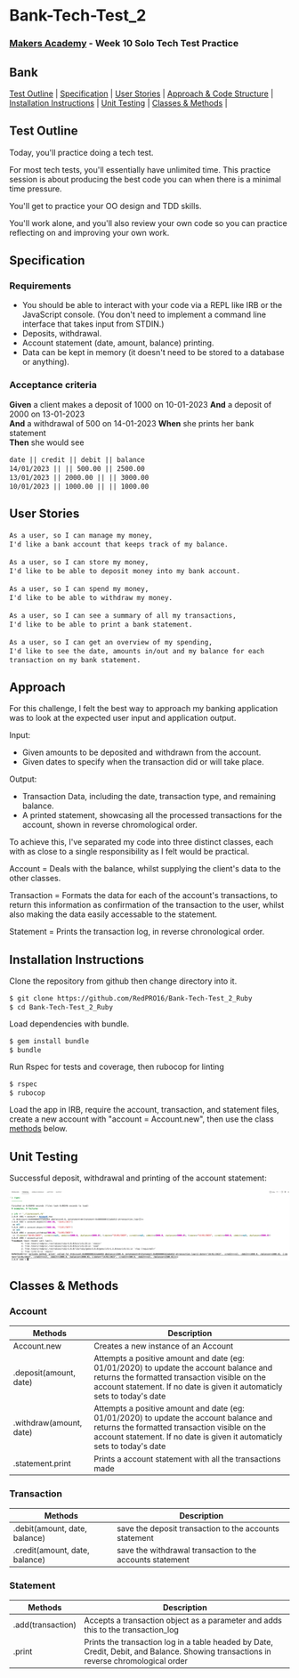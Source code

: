 # Bank-Tech-Test_2

### [Makers Academy](http://www.makersacademy.com) - Week 10 Solo Tech Test Practice
Bank
-

[Test Outline](#Outline) | [Specification](#Specification) | [User Stories](#Story) | [Approach & Code Structure](#Approach) | [Installation Instructions](#Installation) | [Unit Testing](#Unit_Testing) | [Classes & Methods](#Methods) |


## <a name="Outline">Test Outline</a>

Today, you'll practice doing a tech test.

For most tech tests, you'll essentially have unlimited time.  This practice session is about producing the best code you can when there is a minimal time pressure.

You'll get to practice your OO design and TDD skills.

You'll work alone, and you'll also review your own code so you can practice reflecting on and improving your own work.

## <a name="Specification">Specification</a>

### Requirements

* You should be able to interact with your code via a REPL like IRB or the JavaScript console.  (You don't need to implement a command line interface that takes input from STDIN.)
* Deposits, withdrawal.
* Account statement (date, amount, balance) printing.
* Data can be kept in memory (it doesn't need to be stored to a database or anything).

### Acceptance criteria

**Given** a client makes a deposit of 1000 on 10-01-2023 
**And** a deposit of 2000 on 13-01-2023  
**And** a withdrawal of 500 on 14-01-2023 
**When** she prints her bank statement  
**Then** she would see

```
date || credit || debit || balance
14/01/2023 || || 500.00 || 2500.00
13/01/2023 || 2000.00 || || 3000.00
10/01/2023 || 1000.00 || || 1000.00
```

## <a name="Story">User Stories</a>

```
As a user, so I can manage my money, 
I'd like a bank account that keeps track of my balance.

As a user, so I can store my money, 
I'd like to be able to deposit money into my bank account.

As a user, so I can spend my money, 
I'd like to be able to withdraw my money. 

As a user, so I can see a summary of all my transactions,
I'd like to be able to print a bank statement. 

As a user, so I can get an overview of my spending, 
I'd like to see the date, amounts in/out and my balance for each transaction on my bank statement.
```

## <a name="Approach">Approach</a>

For this challenge, I felt the best way to approach my banking application was to look at the expected user input and application output.

Input:
- Given amounts to be deposited and withdrawn from the account.
- Given dates to specify when the transaction did or will take place.

Output:
- Transaction Data, including the date, transaction type, and remaining balance.
- A printed statement, showcasing all the processed transactions for the account, shown in reverse chromological order.

To achieve this, I've separated my code into three distinct classes, each with as close to a single responsibility as I felt would be practical.

Account = Deals with the balance, whilst supplying the client's data to the other classes.

Transaction = Formats the data for each of the account's transactions, to return this information as confirmation of the transaction to the user, whilst also making the data easily accessable to the statement.

Statement = Prints the transaction log, in reverse chronological order.

## <a name="Installation">Installation Instructions</a>

Clone the repository from github then change directory into it.

```
$ git clone https://github.com/RedPRO16/Bank-Tech-Test_2_Ruby
$ cd Bank-Tech-Test_2_Ruby
```
Load dependencies with bundle.
```
$ gem install bundle
$ bundle
```

Run Rspec for tests and coverage, then rubocop for linting
```
$ rspec
$ rubocop
```

Load the app in IRB, require the account, transaction, and statement files, create a new account with "account = Account.new", then use the class [methods](#Methods) below.

## <a name="Unit_Testng">Unit Testing</a>

Successful deposit, withdrawal and printing of the account statement:

![](https://github.com/RedPRO16/Bank-Tech-Test_2_Ruby/blob/main/Screenshot%202022-10-18%20at%2021.10.55.png)

## <a name="Methods">Classes & Methods</a>

### Account

| Methods | Description |
| --- | --- |
| Account.new     | Creates a new instance of an Account |
| .deposit(amount, date) | Attempts a positive amount and date (eg: 01/01/2020) to update the account balance and returns the formatted transaction visible on the account statement. If no date is given it automaticly sets to today's date |
| .withdraw(amount, date) | Attempts a positive amount and date (eg: 01/01/2020) to update the account balance and returns the formatted transaction visible on the account statement. If no date is given it automaticly sets to today's date |
| .statement.print | Prints a account statement with all the transactions made |

### Transaction

| Methods | Description |
| --- | --- |
| .debit(amount, date, balance) | save the deposit transaction to the accounts statement |
| .credit(amount, date, balance) | save the withdrawal transaction to the accounts statement | 

### Statement

| Methods | Description |
| --- | --- |
| .add(transaction) | Accepts a transaction object as a parameter and adds this to the transaction_log
| .print | Prints the transaction log in a table headed by Date, Credit, Debit, and Balance. Showing transactions in reverse chromological order |
